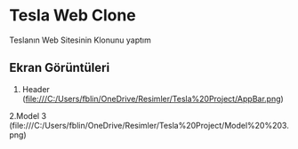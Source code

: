 # Tesla Web Clone

Teslanın Web Sitesinin Klonunu yaptım


## Ekran Görüntüleri

1. Header
([file:///C:/Users/fblin/OneDrive/Resimler/Tesla%20Project/AppBar.png](https://github.com/nzo2004/Tesla-Web-Clone/blob/main/Ekran%20G%C3%B6r%C3%BCnt%C3%BCleri/AppBar.png))

2.Model 3
(file:///C:/Users/fblin/OneDrive/Resimler/Tesla%20Project/Model%20%203.png)
